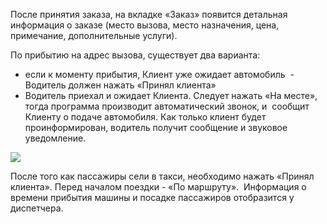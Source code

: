 После принятия заказа, на вкладке «Заказ» появится детальная информация о заказе (место вызова, место назначения, цена, примечание, дополнительные услуги).

По прибытию на адрес вызова, существует два варианта:

* если к моменту прибытия, Клиент уже ожидает автомобиль  -  Водитель должен нажать «Принял клиента»
* Водитель приехал и ожидает Клиента. Следует нажать «На месте», тогда программа производит автоматический звонок, и  сообщит Клиенту о подаче автомобиля. Как только клиент будет проинформирован, водитель получит сообщение и звуковое уведомление.

![](https://txcloud.atlassian.net/wiki/download/thumbnails/27590816/maQ0WTtN8gGID6MFFQw8JJMrpAINQEt8_6YgAnAi5JHqTrcCOgmTwhjXia7JMqUkD6lavWi0mHHMl4SEZVe_zRsvwl2qelwFPfvaI2HVO_eJWRtcXtlD_b0kMISjrCtnxHRcLsYh?version=1&modificationDate=1600349628143&cacheVersion=1&api=v2&width=340&height=94)

После того как пассажиры сели в такси, необходимо нажать «Принял клиента». Перед началом поездки - «По маршруту».  Информация о времени прибытия машины и посадке пассажиров отобразится у диспетчера.